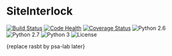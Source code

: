 # SiteInterlock

[![Build Status](https://travis-ci.org/rasbt/siteinterlock.svg?branch=master)](https://travis-ci.org/rasbt/siteinterlock)
[![Code Health](https://landscape.io/github/rasbt/siteinterlock/master/landscape.svg?style=flat)](https://landscape.io/github/rasbt/siteinterlock/master)
[![Coverage Status](https://coveralls.io/repos/rasbt/mlxtend/badge.svg?branch=master&service=github)](https://coveralls.io/github/rasbt/siteinterlock?branch=master)
![Python 2.6](https://img.shields.io/badge/python-2.6-blue.svg)
![Python 2.7](https://img.shields.io/badge/python-2.7-blue.svg)
![Python 3](https://img.shields.io/badge/python-3-blue.svg)
![License](https://img.shields.io/badge/license-GPLv3-blue.svg)

{replace rasbt by psa-lab later}
